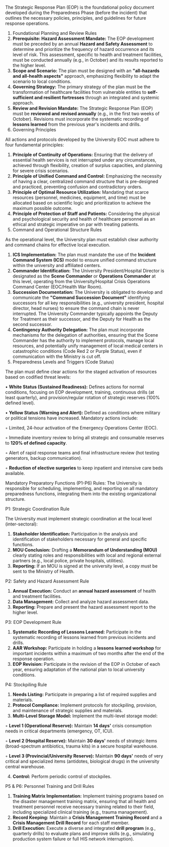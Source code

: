 The Strategic Response Plan (EOP) is the foundational policy document developed during the Preparedness Phase (before the incident) that outlines the necessary policies, principles, and guidelines for future response operations.

1. Foundational Planning and Review Rules
2. **Prerequisite: Hazard Assessment Mandate:** The EOP development must be preceded by an annual **Hazard and Safety Assessment** to determine and prioritize the frequency of hazard occurrence and its level of risk. This assessment, specific to health and treatment facilities, must be conducted annually (e.g., in October) and its results reported to the higher level.
3. **Scope and Scenario:** The plan must be designed with an **"all-hazards and all-health aspects"** approach, emphasizing flexibility to adapt the scenario to local conditions.
4. **Governing Strategy:** The primary strategy of the plan must be the transformation of healthcare facilities from vulnerable entities to **self-sufficient and resilient fortresses** through an integrated and systemic approach.
5. **Review and Revision Mandate:** The Strategic Response Plan (EOP) must be **reviewed and revised annually** (e.g., in the first two weeks of October). Revisions must incorporate the systematic recording of **lessons learned** from the previous year's incidents and drills.
6. Governing Principles

All actions and protocols developed by the University EOC must adhere to four fundamental principles:

1. **Principle of Continuity of Operations:** Ensuring that the delivery of essential health services is not interrupted under any circumstances, achieved through flexibility, creation of surplus capacities, and planning for severe crisis scenarios.
2. **Principle of Unified Command and Control:** Emphasizing the necessity of having a clear, centralized command structure that is pre-designed and practiced, preventing confusion and contradictory orders.
3. **Principle of Optimal Resource Utilization:** Mandating that scarce resources (personnel, medicines, equipment, and time) must be allocated based on scientific logic and prioritization to achieve the maximum possible outcome.
4. **Principle of Protection of Staff and Patients:** Considering the physical and psychological security and health of healthcare personnel as an ethical and strategic imperative on par with treating patients.
5. Command and Operational Structure Rules

As the operational level, the University plan must establish clear authority and command chains for effective local execution.

1. **ICS Implementation:** The plan must mandate the use of the **Incident Command System (ICS)** model to ensure unified command structure within the university and affiliated centers.
2. **Commander Identification:** The University President/Hospital Director is designated as the **Scene Commander** or **Operations Commander** at this level, operating from the University/Hospital Crisis Operations Command Center (EOC/Health War Room).
3. **Succession Documentation:** The University is obligated to develop and communicate the **"Command Succession Document"** identifying successors for all key responsibilities (e.g., university president, hospital director, head nurses) to ensure the command chain is never interrupted. The University Commander typically appoints the Deputy for Treatment as their successor, and the Deputy for Health as the second successor.
4. **Contingency Authority Delegation:** The plan must incorporate mechanisms for the delegation of authorities, ensuring that the Scene Commander has the authority to implement protocols, manage local resources, and potentially unify management of local medical centers in catastrophic conditions (Code Red 2 or Purple Status), even if communication with the Ministry is cut off.
5. Preparedness Levels and Triggers (Code Status)

The plan must define clear actions for the staged activation of resources based on codified threat levels:

• **White Status (Sustained Readiness):** Defines actions for normal conditions, focusing on EOP development, training, continuous drills (at least quarterly), and provision/regular rotation of strategic reserves (100% defined level).

• **Yellow Status (Warning and Alert):** Defined as conditions where military or political tensions have increased. Mandatory actions include:

  ◦ Limited, 24-hour activation of the Emergency Operations Center (EOC).

  ◦ Immediate inventory review to bring all strategic and consumable reserves to **120% of defined capacity**.

  ◦ Alert of rapid response teams and final infrastructure review (hot testing generators, backup communication).

  ◦ **Reduction of elective surgeries** to keep inpatient and intensive care beds available.

Mandatory Preparatory Functions (P1-P6) Rules: The University is responsible for scheduling, implementing, and reporting on all mandatory preparedness functions, integrating them into the existing organizational structure.

P1: Strategic Coordination Rule

The University must implement strategic coordination at the local level (inter-sectoral):

1. **Stakeholder Identification:** Participation in the analysis and identification of stakeholders necessary for general and specific functions.
2. **MOU Conclusion:** Drafting a **Memorandum of Understanding (MOU)** clearly stating roles and responsibilities with local and regional external partners (e.g., local police, private hospitals, utilities).
3. **Reporting:** If an MOU is signed at the university level, a copy must be sent to the Ministry of Health.

P2: Safety and Hazard Assessment Rule

1. **Annual Execution:** Conduct an **annual hazard assessment** of health and treatment facilities.
2. **Data Management:** Collect and analyze hazard assessment data.
3. **Reporting:** Prepare and present the hazard assessment report to the higher level.

P3: EOP Development Rule

1. **Systematic Recording of Lessons Learned:** Participate in the systematic recording of lessons learned from previous incidents and drills.
2. **AAR Workshop:** Participate in holding a **lessons learned workshop** for important incidents within a maximum of two months after the end of the response operation.
3. **EOP Revision:** Participate in the revision of the EOP in October of each year, ensuring adaptation of the national plan to local university conditions.

P4: Stockpiling Rule

1. **Needs Listing:** Participate in preparing a list of required supplies and materials.
2. **Protocol Compliance:** Implement protocols for stockpiling, provision, and maintenance of strategic supplies and materials.
3. **Multi-Level Storage Model:** Implement the multi-level storage model:

  ◦ **Level 1 (Operational Reserve):** Maintain **14 days'** crisis consumption needs in critical departments (emergency, OT, ICU).

  ◦ **Level 2 (Hospital Reserve):** Maintain **30 days'** needs of strategic items (broad-spectrum antibiotics, trauma kits) in a secure hospital warehouse.

  ◦ **Level 3 (Provincial/University Reserve):** Maintain **90 days'** needs of very critical and specialized items (antidotes, biological drugs) in the university central warehouse.

4. **Control:** Perform periodic control of stockpiles.

P5 & P6: Personnel Training and Drill Rules

1. **Training Matrix Implementation:** Implement training programs based on the disaster management training matrix, ensuring that all health and treatment personnel receive necessary training related to their field, including specialized clinical training (e.g., trauma management).
2. **Record Keeping:** Maintain a **Crisis Management Training Record** and a **Crisis Management Drill Record** for each staff member.
3. **Drill Execution:** Execute a diverse and integrated **drill program** (e.g., quarterly drills) to evaluate plans and improve skills (e.g., simulating production system failure or full HIS network interruption).
